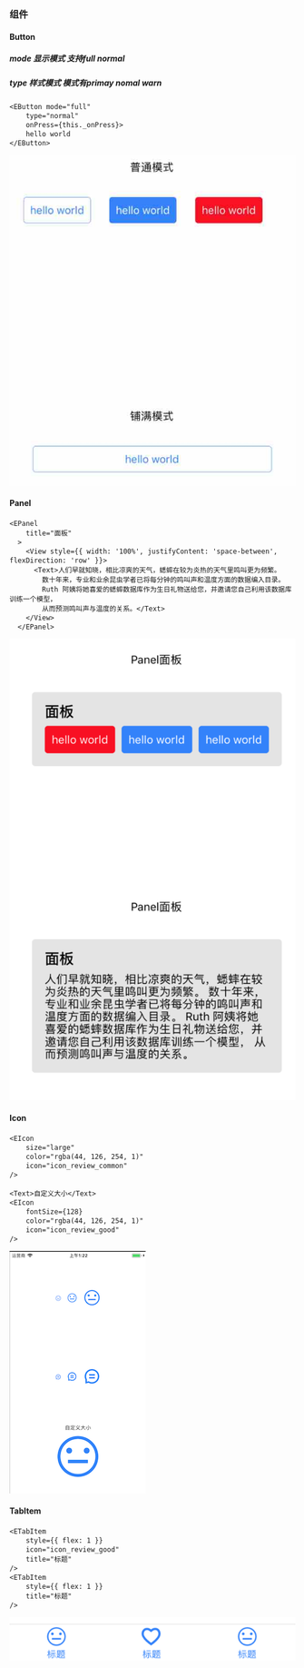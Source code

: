 ### 组件 

#### Button 

##### mode 显示模式 支持full normal 
##### type 样式模式 模式有primay nomal warn 
``` 
<EButton mode="full"
    type="normal"
    onPress={this._onPress}>
	hello world 
</EButton> 
```
![alt 按钮](images/button.jpg)

#### Panel 

``` 
<EPanel
    title="面板"
  >
    <View style={{ width: '100%', justifyContent: 'space-between', flexDirection: 'row' }}>
      <Text>人们早就知晓，相比凉爽的天气，蟋蟀在较为炎热的天气里鸣叫更为频繁。
        数十年来，专业和业余昆虫学者已将每分钟的鸣叫声和温度方面的数据编入目录。
        Ruth 阿姨将她喜爱的蟋蟀数据库作为生日礼物送给您，并邀请您自己利用该数据库训练一个模型，
        从而预测鸣叫声与温度的关系。</Text>
    </View>
  </EPanel>
```
![alt 按钮](images/panel.png)


#### Icon

``` 
<EIcon 
	size="large"
	color="rgba(44, 126, 254, 1)"
	icon="icon_review_common"
/>

<Text>自定义大小</Text>
<EIcon 
	fontSize={128}
	color="rgba(44, 126, 254, 1)"
	icon="icon_review_good"
/>
```
![alt 按钮](images/icon.png)


#### TabItem

``` 
<ETabItem
	style={{ flex: 1 }}
	icon="icon_review_good"
	title="标题"
/>
<ETabItem
	style={{ flex: 1 }}
	title="标题"
/>
```
![alt 按钮](images/tabItem.png)
